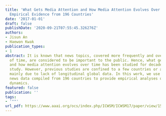```yaml
---
title: 'What Gets Media Attention and How Media Attention Evolves Over Time: Large-Scale
  Empirical Evidence from 196 Countries'
date: '2017-01-01'
draft: false
publishDate: '2020-09-21T07:55:45.326276Z'
authors:
- Jisun An
- Haewon Kwak
publication_types:
- 1
abstract: It is known that news topics, covered more frequently and over longer periods
  of time, are considered to be important to the public. Hence, what gets media attention
  and how media attention evolves over time has been studied for decades in communication
  study. However, previous studies are confined to a few countries or a few topics,
  mainly due to lack of longitudinal global data. In this work, we use a large-scale
  news data compiled from 196 countries to provide empirical analyses of media attention
  dynamics.
featured: false
publication: ''
tags:
- '""'
url_pdf: https://www.aaai.org/ocs/index.php/ICWSM/ICWSM17/paper/view/15613
---
```


